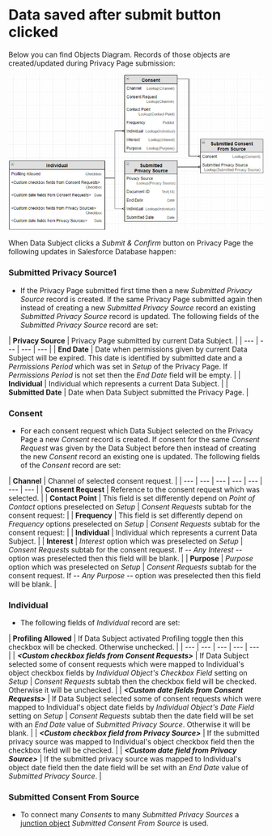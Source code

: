 # Data saved after submit button clicked

Below you can find Objects Diagram. Records of those objects are created/updated during Privacy Page submission:

![Objects and fields which are updated after Submit &amp; Confirm button clicked](.gitbook/assets/data-saved-after-submit-clicked.jpg)

When Data Subject clicks a _Submit & Confirm_ button on Privacy Page the following updates in Salesforce Database happen:

### Submitted Privacy Source1

* If the Privacy Page submitted first time then a new _Submitted Privacy Source_ record is created. If the same Privacy Page submitted again then instead of creating a new _Submitted Privacy Source_ record an existing _Submitted Privacy Source_ record is updated. The following fields of the _Submitted Privacy Source_ record are set:

| **Privacy Source** | Privacy Page submitted by current Data Subject. |
| --- | --- | --- | --- |
| **End Date** | Date when permissions given by current Data Subject will be expired. This date is identified by submitted date and a _Permissions Period_ which was set in _Setup_ of the Privacy Page. If _Permissions Period_ is not set then the _End Date_ field will be empty. |
| **Individual** | Individual which represents a current Data Subject. |
| **Submitted Date** | Date when Data Subject submitted the Privacy Page. |

### Consent

* For each consent request which Data Subject selected on the Privacy Page a new _Consent_ record is created. If consent for the same _Consent Request_ was given by the Data Subject before then instead of creating the new _Consent_ record an existing one is updated. The following fields of the _Consent_ record are set:

| **Channel** | Channel of selected consent request. |
| --- | --- | --- | --- | --- | --- | --- |
| **Consent Request** | Reference to the consent request which was selected. |
| **Contact Point** | This field is set differently depend on _Point of Contact_ options preselected on _Setup_ \| _Consent Requests_ subtab for the consent request:  |
| **Frequency** | This field is set differently depend on _Frequency_ options preselected on _Setup_ \| _Consent Requests_ subtab for the consent request:  |
| **Individual** | Individual which represents a current Data Subject. |
| **Interest** | _Interest_ option which was preselected on _Setup_ \| _Consent Requests_ subtab for the consent request. If _-- Any Interest --_ option was preselected then this field will be blank. |
| **Purpose** | _Purpose_ option which was preselected on _Setup_ \| _Consent Requests_ subtab for the consent request. If _-- Any Purpose --_ option was preselected then this field will be blank. |

### Individual

* The following fields of _Individual_ record are set:

| **Profiling Allowed** | If Data Subject activated Profiling toggle then this checkbox will be checked. Otherwise unchecked. |
| --- | --- | --- | --- | --- |
|  _**&lt;Custom checkbox fields from Consent Requests&gt;**_ | If Data Subject selected some of consent requests which were mapped to Individual's object checkbox fields by _Individual Object's Checkbox Field_ setting on _Setup_ \| _Consent Requests_ subtab then the checkbox field will be checked. Otherwise it will be unchecked. |
|  _**&lt;Custom date fields from Consent Requests&gt;**_ | If Data Subject selected some of consent requests which were mapped to Individual's object date fields by _Individual Object's Date Field_ setting on _Setup_ \| _Consent Requests_ subtab then the date field will be set with an _End Date_ value of _Submitted Privacy Source_. Otherwise it will be blank. |
| _**&lt;Custom checkbox field from Privacy Source&gt;**_ | If the submitted privacy source was mapped to Individual's object checkbox field then the checkbox field will be checked. |
| _**&lt;Custom date field from Privacy Source&gt;**_ | If the submitted privacy source was mapped to Individual's object date field then the date field will be set with an _End Date_ value of _Submitted Privacy Source_. |

### Submitted Consent From Source

* To connect many _Consents_ to many _Submitted Privacy Sources_ a [junction object](https://help.salesforce.com/articleView?id=relationships_manytomany.htm) _Submitted Consent From Source_ is used.

